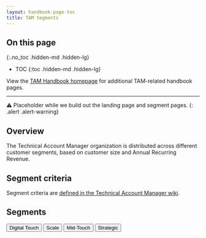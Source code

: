 ```yaml
---
layout: handbook-page-toc
title: TAM Segments
---
```

## On this page
{:.no_toc .hidden-md .hidden-lg}

- TOC
{:toc .hidden-md .hidden-lg}

View the [TAM Handbook homepage](/handbook/customer-success/tam/) for additional TAM-related handbook pages.

---

⚠️ Placeholder while we build out the landing page and segment pages.
{: .alert .alert-warning}

## Overview

The Technical Account Manager organization is distributed across different customer segments, based on customer size and Annual Recurring Revenue.

## Segment criteria

Segment criteria are [defined in the Technical Account Manager wiki](https://gitlab.com/gitlab-com/customer-success/tam/-/wikis/Segments).

## Segments

[<button class="btn btn-primary" type="button">Digital Touch</button>](digital/)
[<button class="btn btn-primary" type="button">Scale</button>](scale/)
[<button class="btn btn-primary" type="button">Mid-Touch</button>](mid-touch/)
[<button class="btn btn-primary" type="button">Strategic</button>](strategic/)
